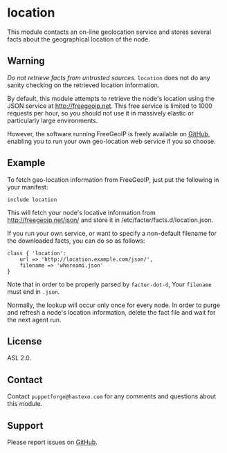 location
========

This module contacts an on-line geolocation service and stores
several facts about the geographical location of the node.

Warning
-------

*Do not retrieve facts from untrusted sources.* `location` does not
do any sanity checking on the retrieved location information.

By default, this module attempts to retrieve the node's location
using the JSON service at http://freegeoip.net. This free service is
limited to 1000 requests per hour, so you should not use it in
massively elastic or particularly large environments.

However, the software running FreeGeoIP is freely available on
[GitHub,](https://github.com/fiorix/freegeoip)
enabling you to run your own geo-location web service if you so
choose.

Example
-------

To fetch geo-location information from FreeGeoIP, just put the
following in your manifest:

    include location

This will fetch your node's locative information from
http://freegeoip.net/json/ and store it in
/etc/facter/facts.d/location.json.

If you run your own service, or want to specify a non-default filename
for the downloaded facts, you can do so as follows:

    class { 'location':
        url => 'http://location.example.com/json/',
        filename => 'whereami.json'
    }

Note that in order to be properly parsed by `facter-dot-d`,
Your `filename` must end in `.json`.

Normally, the lookup will occur only once for every node.
In order to purge and refresh a node's location information, delete
the fact file and wait for the next agent run.

License
-------

ASL 2.0.

Contact
-------

Contact `puppetforge@hastexo.com` for any comments and questions about
this module.


Support
-------

Please report issues on [GitHub](https://github.com/fghaas/location/issues).

